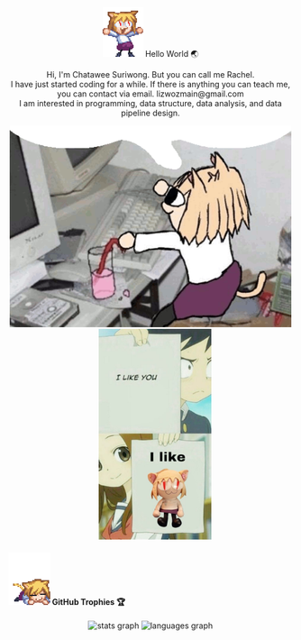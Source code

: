 </div>
<p align="center"> <img alt="Lizosy" src="gif/cute-neko3.gif"> </img> Hello World 🌏  </p>
<p align=center>
</img>
</p>

<p align="center">Hi, I'm Chatawee Suriwong. But you can call me Rachel.<br>I have just started coding for a while. If there is anything you can teach me, you can contact via email. lizwozmain@gmail.com<br>I am interested in programming, data structure, data analysis, and data pipeline design.</p>
<div align="center">
  <img alt="Lizosy"  width=500 src="gif/neco-arc-speech-bubble.gif">   
  <img width="12" />
  <img width=200 src="gif/87e1f869381fabc67813094221da74e7.jpg"  />

<h4 align="left"> <img alt="Lizosy" src="gif/neco-arc-anime.gif"> GitHub Trophies 🏆 </h4>

<div align="center">
  <img src="https://github-readme-stats.vercel.app/api?username=Lizosy&hide_title=false&hide_rank=false&show_icons=true&include_all_commits=true&count_private=true&disable_animations=false&theme=dracula&locale=en&hide_border=false&order=1" height="150" alt="stats graph"  />
  <img src="https://github-readme-stats.vercel.app/api/top-langs?username=Lizosy&locale=en&hide_title=false&layout=compact&card_width=320&langs_count=5&theme=dracula&hide_border=false&order=2" height="150" alt="languages graph"  />
</div>

